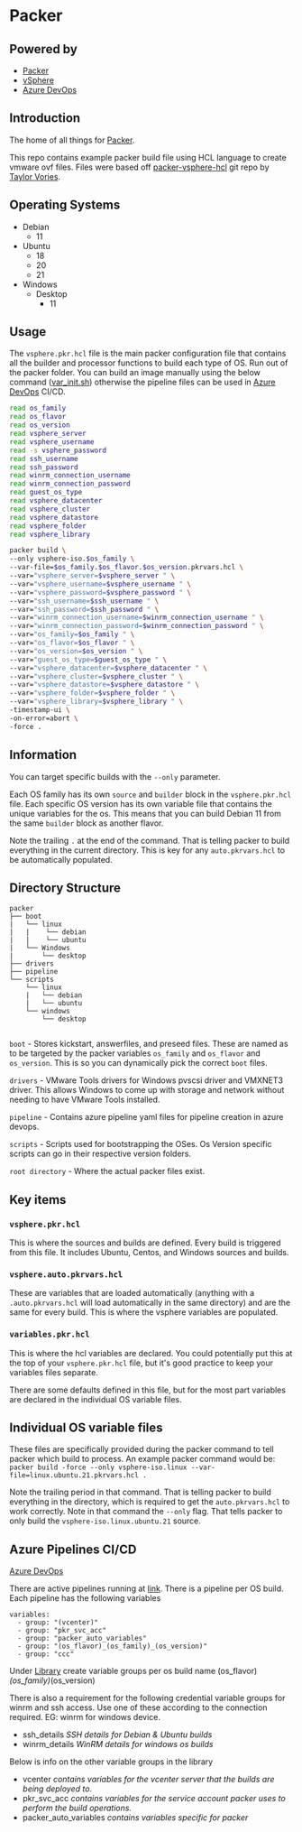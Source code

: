 # Packer

## Powered by

- [Packer](https://www.packer.io/docs)
- [vSphere](https://docs.vmware.com/en/VMware-vSphere/index.html)
- [Azure DevOps](https://azure.microsoft.com/en-au/services/devops/)

## Introduction

The home of all things for [Packer](https://www.packer.io/docs).

This repo contains example packer build file using HCL language to create vmware ovf files. Files were based off [packer-vsphere-hcl](https://github.com/tvories/packer-vsphere-hcl) git repo by [Taylor Vories](https://github.com/tvories). 

## Operating Systems
- Debian
  - 11
- Ubuntu
  - 18
  - 20
  - 21
- Windows
  - Desktop
    - 11

## Usage

The `vsphere.pkr.hcl` file is the main packer configuration file that contains all the builder and processor functions to build each type of OS. Run out of the packer folder.
You can build an image manually using the below command ([var_init.sh](./var_init.sh)) otherwise the pipeline files can be used in [Azure DevOps](https://azure.microsoft.com/en-au/services/devops/) CI/CD. 

``` bash
read os_family
read os_flavor
read os_version
read vsphere_server
read vsphere_username
read -s vsphere_password
read ssh_username
read ssh_password
read winrm_connection_username
read winrm_connection_password
read guest_os_type
read vsphere_datacenter
read vsphere_cluster
read vsphere_datastore
read vsphere_folder
read vsphere_library

packer build \
--only vsphere-iso.$os_family \
--var-file=$os_family.$os_flavor.$os_version.pkrvars.hcl \
--var="vsphere_server=$vsphere_server " \
--var="vsphere_username=$vsphere_username " \
--var="vsphere_password=$vsphere_password " \
--var="ssh_username=$ssh_username " \
--var="ssh_password=$ssh_password " \
--var="winrm_connection_username=$winrm_connection_username " \
--var="winrm_connection_password=$winrm_connection_password " \
--var="os_family=$os_family " \
--var="os_flavor=$os_flavor " \
--var="os_version=$os_version " \
--var="guest_os_type=$guest_os_type " \
--var="vsphere_datacenter=$vsphere_datacenter " \
--var="vsphere_cluster=$vsphere_cluster " \
--var="vsphere_datastore=$vsphere_datastore " \
--var="vsphere_folder=$vsphere_folder " \
--var="vsphere_library=$vsphere_library " \
-timestamp-ui \
-on-error=abort \
-force .
```

## Information

You can target specific builds with the `--only` parameter.

Each OS family has its own `source` and `builder` block in the `vsphere.pkr.hcl` file.  Each specific OS version has its own variable file that contains the unique variables for the os. This means that you can build Debian 11 from the same `builder` block as another flavor.

Note the trailing `.` at the end of the command.  That is telling packer to build everything in the current directory.  This is key for any `auto.pkrvars.hcl` to be automatically populated.

## Directory Structure

``` text
packer
├── boot
|   └── linux
|   |    └── debian
|   |    └── ubuntu
|   └── Windows
|       └── desktop
├── drivers
├── pipeline
└── scripts
    └── linux
    |   └── debian
    |   └── ubuntu
    └── windows
        └── desktop
                
```

`boot` - Stores kickstart, answerfiles, and preseed files. These are named as to be targeted by the packer variables `os_family` and `os_flavor` and `os_version`.  This is so you can dynamically pick the correct `boot` files.

`drivers` - VMware Tools drivers for Windows pvscsi driver and VMXNET3 driver.  This allows Windows to come up with storage and network without needing to have VMware Tools installed.

`pipeline` - Contains azure pipeline yaml files for pipeline creation in azure devops.

`scripts` - Scripts used for bootstrapping the OSes. Os Version specific scripts can go in their respective version folders.

`root directory` - Where the actual packer files exist.

## Key items

### `vsphere.pkr.hcl`

This is where the sources and builds are defined.  Every build is triggered from this file.  It includes Ubuntu, Centos, and Windows sources and builds.

### `vsphere.auto.pkrvars.hcl`

These are variables that are loaded automatically (anything with a `.auto.pkrvars.hcl` will load automatically in the same directory) and are the same for every build.  This is where the vsphere variables are populated.

### `variables.pkr.hcl`

This is where the hcl variables are declared.  You could potentially put this at the top of your `vsphere.pkr.hcl` file, but it's good practice to keep your variables files separate.

There are some defaults defined in this file, but for the most part variables are declared in the individual OS variable files.

## Individual OS variable files

These files are specifically provided during the packer command to tell packer which build to process.  An example packer command would be: `packer build -force --only vsphere-iso.linux --var-file=linux.ubuntu.21.pkrvars.hcl .`

Note the trailing period in that command.  That is telling packer to build everything in the directory, which is required to get the `auto.pkrvars.hcl` to work correctly.  Note in that command the `--only` flag.  That tells packer to only build the `vsphere-iso.linux.ubuntu.21` source.

## Azure Pipelines CI/CD

[Azure DevOps](https://azure.microsoft.com/en-au/services/devops/)

There are active pipelines running at [link](https://azure.microsoft.com/en-au/services/devops/).
There is a pipeline per OS build.
Each pipeline has the following variables

``` text
variables:
  - group: "(vcenter)"
  - group: "pkr_svc_acc"
  - group: "packer_auto_variables"
  - group: "(os_flavor)_(os_family)_(os_version)"
  - group: "ccc"
```

Under [Library](https://azure.microsoft.com/en-au/services/devops/) create variable groups per os build name (os_flavor)*(os_family)*(os_version)

There is also a requirement for the following credential variable groups for winrm and ssh access. Use one of these according to the connection required. EG: winrm for windows device.

- ssh_details *SSH details for Debian & Ubuntu builds*
- winrm_details *WinRM details for windows os builds*

Below is info on the other variable groups in the library

- vcenter *contains variables for the vcenter server that the builds are being deployed to.*
- pkr_svc_acc *contains variables for the service account packer uses to perform the build operations.*
- packer_auto_variables *contains variables specific for packer*
